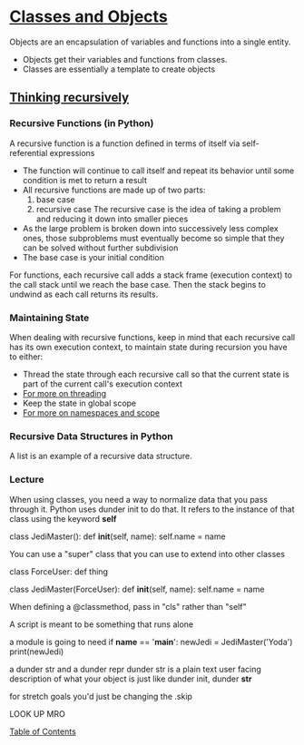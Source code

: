 # [Classes and Objects](https://www.learnpython.org/en/Classes_and_Objects)

Objects are an encapsulation of variables and functions into a single entity.
- Objects get their variables and functions from classes.
- Classes are essentially a template to create objects

## [Thinking recursively](https://realpython.com/python-thinking-recursively/)

### Recursive Functions (in Python)
A recursive function is a function defined in terms of itself via self-referential expressions
- The function will continue to call itself and repeat its behavior until some condition is met to return a result
- All recursive functions are made up of two parts:
  1. base case
  2. recursive case
The recursive case is the idea of taking a problem and reducing it down into smaller pieces
- As the large problem is broken down into successively less complex ones, those subproblems must eventually become so simple that they can be solved without further subdivision
- The base case is your initial condition

For functions, each recursive call adds a stack frame (execution context) to the call stack until we reach the base case. Then the stack begins to undwind as each call returns its results.

### Maintaining State

When dealing with recursive functions, keep in mind that each recursive call has its own execution context, to maintain state during recursion you have to either:
- Thread the state through each recursive call so that the current state is part of the current call's execution context
- [For more on threading](https://realpython.com/intro-to-python-threading/)
- Keep the state in global scope
- [For more on namespaces and scope](https://realpython.com/python-namespaces-scope/)

### Recursive Data Structures in Python

A list is an example of a recursive data structure.

### Lecture
When using classes, you need a way to normalize data that you pass through it. Python uses dunder init to do that. It refers to the instance of that class using the keyword **self** 

class JediMaster():
  def __init__(self, name):
    self.name = name

You can use a "super" class that you can use to extend into other classes

class ForceUser:
  def thing

class JediMaster(ForceUser):
  def __init__(self, name):
    self.name = name

When defining a @classmethod, pass in "cls" rather than "self"

A script is meant to be something that runs alone

a module is going to need 
if __name__ == '__main__':
  newJedi = JediMaster('Yoda')
  print(newJedi)

a dunder str and a dunder repr
dunder str is a plain text user facing description of what your object is
just like dunder init, dunder __str__ 

for stretch goals you'd just be changing the .skip

LOOK UP MRO 

[Table of Contents](../README.md)
